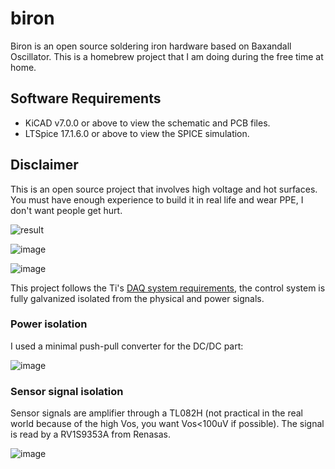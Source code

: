 # biron

Biron is an open source soldering iron hardware based on Baxandall Oscillator. This is a homebrew project that I am doing during the free time at home.

## Software Requirements

* KiCAD v7.0.0 or above to view the schematic and PCB files.
* LTSpice 17.1.6.0 or above to view the SPICE simulation.

## Disclaimer

This is an open source project that involves high voltage and hot surfaces. You must have enough experience to build it in real life and wear PPE, I don't want people get hurt.

![result](https://user-images.githubusercontent.com/49677912/217614569-726dd97b-1ab7-452a-995a-8929e3cdaac0.png)

![image](https://user-images.githubusercontent.com/49677912/227742764-72126fb5-3cbf-455f-9290-d98be726c441.png)

![image](https://user-images.githubusercontent.com/49677912/227742811-0678681f-8cdf-427c-a5b6-fb92b0f3e117.png)

This project follows the Ti's [DAQ system requirements](https://www.ti.com/solution/data-acquisition-daq), the control system is fully galvanized isolated from the physical and power signals.

### Power isolation

I used a minimal push-pull converter for the DC/DC part:

![image](https://user-images.githubusercontent.com/49677912/227743017-2968dbc7-d50a-410b-9b91-1439948330e1.png)

### Sensor signal isolation

Sensor signals are amplifier through a TL082H (not practical in the real world because of the high Vos, you want Vos<100uV if possible). The signal is read by a RV1S9353A from Renasas.

![image](https://user-images.githubusercontent.com/49677912/227743113-4e1a8014-fca3-4c39-b6d4-6a0e95e7fdf3.png)
